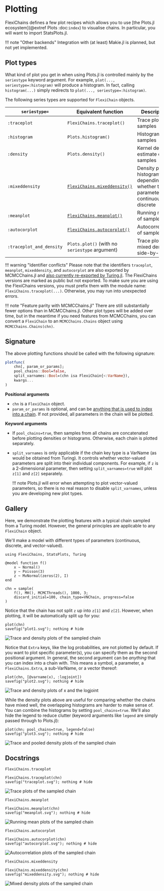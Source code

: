# Plotting

FlexiChains defines a few plot recipes which allows you to use [the Plots.jl ecosystem](@extref Plots :doc:`index`) to visualise chains.
In particular, you will want to import StatsPlots.jl.

!!! note "Other backends"
    Integration with (at least) Makie.jl is planned, but not yet implemented.

## Plot types

What kind of plot you get in when using Plots.jl is controlled mainly by the `seriestype` keyword argument.
For example, `plot(..., seriestype=:histogram)` will produce a histogram.
In fact, calling `histogram(...)` simply redirects to `plot(..., seriestype=:histogram)`.

The following series types are supported for `FlexiChain` objects.

| `seriestype=`            | Equivalent function                            | Description                                                                             |
| -------------            | ---------------------                          | -------------                                                                           |
| `:traceplot`             | `FlexiChains.traceplot()`                      | Trace plot of samples                                                                   |
| `:histogram`             | `Plots.histogram()`                            | Histogram of samples                                                                    |
| `:density`               | `Plots.density()`                              | Kernel density estimate of samples                                                      |
| `:mixeddensity`          | [`FlexiChains.mixeddensity()`](@ref)           | Density plot or histogram, depending on whether the parameter is continuous or discrete |
| `:meanplot`              | [`FlexiChains.meanplot()`](@ref)               | Running mean of samples                                                                 |
| `:autocorplot`           | [`FlexiChains.autocorplot()`](@ref)            | Autocorrelation of samples                                                              |
| `:traceplot_and_density` | `Plots.plot()` (with no `seriestype` argument) | Trace plot and mixed density side-by-side                                               |

!!! warning "Identifier conflicts"
    Please note that the identifiers `traceplot`, `meanplot`, `mixeddensity`, and `autocorplot` are also exported by MCMCChains.jl and [also currently re-exported by Turing.jl](https://github.com/TuringLang/Turing.jl/issues/2681). The FlexiChains versions are marked as public but not exported. To make sure you are using the FlexiChains versions, you must prefix them with the module name: `FlexiChains.traceplot(...)`. Otherwise, you may run into unexpected errors. 

!!! note "Feature parity with MCMCChains.jl"
    There are still substantially fewer options than in MCMCChains.jl. Other plot types will be added over time, but in the meantime if you need features from MCMCChains, you can convert a `FlexiChain` to an `MCMCChains.Chains` object using `MCMCChains.Chains(chn)`.

## Signature

The above plotting functions should be called with the following signature:

```julia
plotfunc(
    chn[, param_or_params];
    pool_chains::Bool=false,
    split_varnames::Bool=(chn isa FlexiChain{<:VarName}),
    kwargs...
)
```

**Positional arguments**

- `chn` is a `FlexiChain` object.
- `param_or_params` is optional, and can be [anything that is used to index into a chain](@ref "Indexing"). If not provided, all parameters in the chain will be plotted.

**Keyword arguments**

- If `pool_chains=true`, then samples from all chains are concatenated before plotting densities or histograms.
  Otherwise, each chain is plotted separately.

- `split_varnames` is only applicable if the chain key type is a VarName (as would be obtained from Turing).
  It controls whether vector-valued parameters are split into their individual components.
  For example, if `z` is a 2-dimensional parameter, then setting `split_varnames=true` will plot `z[1]` and `z[2]` separately.

  !!! note
      Plots.jl will error when attempting to plot vector-valued parameters, so there is no real reason to disable `split_varnames`, unless you are developing new plot types.

## Gallery

Here, we demonstrate the plotting features with a typical chain sampled from a Turing model.
However, the general principles are applicable to any `FlexiChain` object.

We'll make a model with different types of parameters (continuous, discrete, and vector-valued).

```@example 1
using FlexiChains, StatsPlots, Turing

@model function f()
    x ~ Normal()
    y ~ Poisson(3)
    z ~ MvNormal(zeros(2), I)
end

chn = sample(
    f(), MH(), MCMCThreads(), 1000, 3;
    discard_initial=100, chain_type=VNChain, progress=false
)
```

Notice that the chain has not split `z` up into `z[1]` and `z[2]`.
However, when plotting, it will be automatically split up for you:

```@example 1
plot(chn)
savefig("plot1.svg"); nothing # hide
```

![Trace and density plots of the sampled chain](plot1.svg)

Notice that `Extra` keys, like the log probabilities, are not plotted by default.
If you want to plot specific parameter(s), you can specify them as the second positional argument.
In general, the second argument can be _anything_ that you can index into a chain with.
This means a symbol, a parameter, a `FlexiChains.Extra`, a sub-VarName, or a vector thereof:

```@example 1
plot(chn, [@varname(x), :logjoint])
savefig("plot2.svg"); nothing # hide
```

![Trace and density plots of x and the logjoint](plot2.svg)

While the density plots above are useful for comparing whether the chains have mixed well, the overlapping histograms are harder to make sense of.
You can combine the histograms by setting `pool_chains=true`.
We'll also hide the legend to reduce clutter (keyword arguments like `legend` are simply passed through to Plots.jl):

```@example 1
plot(chn; pool_chains=true, legend=false)
savefig("plot3.svg"); nothing # hide
```

![Trace and pooled density plots of the sampled chain](plot3.svg)

## Docstrings

```@docs
FlexiChains.traceplot
```

```@example 1
FlexiChains.traceplot(chn)
savefig("traceplot.svg"); nothing # hide
```

![Trace plots of the sampled chain](traceplot.svg)

```@docs
FlexiChains.meanplot
```

```@example 1
FlexiChains.meanplot(chn)
savefig("meanplot.svg"); nothing # hide
```

![Running mean plots of the sampled chain](meanplot.svg)

```@docs
FlexiChains.autocorplot
```

```@example 1
FlexiChains.autocorplot(chn)
savefig("autocorplot.svg"); nothing # hide
```

![Autocorrelation plots of the sampled chain](autocorplot.svg)

```@docs
FlexiChains.mixeddensity
```

```@example 1
FlexiChains.mixeddensity(chn)
savefig("mixeddensity.svg"); nothing # hide
```

![Mixed density plots of the sampled chain](mixeddensity.svg)
